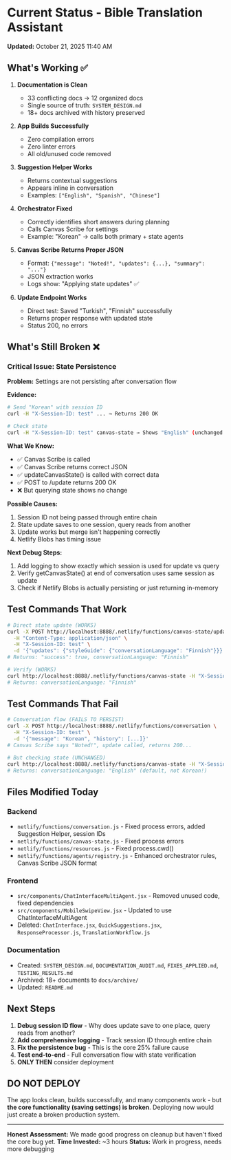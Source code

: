# Current Status - Bible Translation Assistant
**Updated:** October 21, 2025 11:40 AM

## What's Working ✅

1. **Documentation is Clean**
   - 33 conflicting docs → 12 organized docs
   - Single source of truth: `SYSTEM_DESIGN.md`
   - 18+ docs archived with history preserved

2. **App Builds Successfully**
   - Zero compilation errors
   - Zero linter errors  
   - All old/unused code removed

3. **Suggestion Helper Works**
   - Returns contextual suggestions
   - Appears inline in conversation
   - Examples: `["English", "Spanish", "Chinese"]`

4. **Orchestrator Fixed**
   - Correctly identifies short answers during planning
   - Calls Canvas Scribe for settings
   - Example: "Korean" → calls both primary + state agents

5. **Canvas Scribe Returns Proper JSON**
   - Format: `{"message": "Noted!", "updates": {...}, "summary": "..."}`
   - JSON extraction works
   - Logs show: "Applying state updates" ✅

6. **Update Endpoint Works**
   - Direct test: Saved "Turkish", "Finnish" successfully
   - Returns proper response with updated state
   - Status 200, no errors

## What's Still Broken ❌

### Critical Issue: State Persistence
**Problem:** Settings are not persisting after conversation flow

**Evidence:**
```bash
# Send "Korean" with session ID
curl -H "X-Session-ID: test" ... → Returns 200 OK

# Check state
curl -H "X-Session-ID: test" canvas-state → Shows "English" (unchanged!)
```

**What We Know:**
- ✅ Canvas Scribe is called
- ✅ Canvas Scribe returns correct JSON
- ✅ updateCanvasState() is called with correct data
- ✅ POST to /update returns 200 OK
- ❌ But querying state shows no change

**Possible Causes:**
1. Session ID not being passed through entire chain
2. State update saves to one session, query reads from another
3. Update works but merge isn't happening correctly
4. Netlify Blobs has timing issue

**Next Debug Steps:**
1. Add logging to show exactly which session is used for update vs query
2. Verify getCanvasState() at end of conversation uses same session as update
3. Check if Netlify Blobs is actually persisting or just returning in-memory

## Test Commands That Work

```bash
# Direct state update (WORKS)
curl -X POST http://localhost:8888/.netlify/functions/canvas-state/update \
  -H "Content-Type: application/json" \
  -H "X-Session-ID: test" \
  -d '{"updates": {"styleGuide": {"conversationLanguage": "Finnish"}}}'
# Returns: "success": true, conversationLanguage: "Finnish"

# Verify (WORKS)
curl http://localhost:8888/.netlify/functions/canvas-state -H "X-Session-ID: test"
# Returns: conversationLanguage: "Finnish"
```

## Test Commands That Fail

```bash
# Conversation flow (FAILS TO PERSIST)
curl -X POST http://localhost:8888/.netlify/functions/conversation \
  -H "X-Session-ID: test" \
  -d '{"message": "Korean", "history": [...]}'
# Canvas Scribe says "Noted!", update called, returns 200...

# But checking state (UNCHANGED)
curl http://localhost:8888/.netlify/functions/canvas-state -H "X-Session-ID: test"
# Returns: conversationLanguage: "English" (default, not Korean!)
```

## Files Modified Today

### Backend
- `netlify/functions/conversation.js` - Fixed process errors, added Suggestion Helper, session IDs
- `netlify/functions/canvas-state.js` - Fixed process errors
- `netlify/functions/resources.js` - Fixed process.cwd()
- `netlify/functions/agents/registry.js` - Enhanced orchestrator rules, Canvas Scribe JSON format

### Frontend
- `src/components/ChatInterfaceMultiAgent.jsx` - Removed unused code, fixed dependencies
- `src/components/MobileSwipeView.jsx` - Updated to use ChatInterfaceMultiAgent
- Deleted: `ChatInterface.jsx`, `QuickSuggestions.jsx`, `ResponseProcessor.js`, `TranslationWorkflow.js`

### Documentation
- Created: `SYSTEM_DESIGN.md`, `DOCUMENTATION_AUDIT.md`, `FIXES_APPLIED.md`, `TESTING_RESULTS.md`
- Archived: 18+ documents to `docs/archive/`
- Updated: `README.md`

## Next Steps

1. **Debug session ID flow** - Why does update save to one place, query reads from another?
2. **Add comprehensive logging** - Track session ID through entire chain
3. **Fix the persistence bug** - This is the core 25% failure cause
4. **Test end-to-end** - Full conversation flow with state verification
5. **ONLY THEN** consider deployment

## DO NOT DEPLOY

The app looks clean, builds successfully, and many components work - but **the core functionality (saving settings) is broken**. Deploying now would just create a broken production system.

---

**Honest Assessment:** We made good progress on cleanup but haven't fixed the core bug yet.
**Time Invested:** ~3 hours
**Status:** Work in progress, needs more debugging

